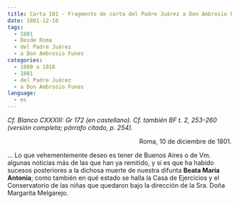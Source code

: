 ```yaml
---
title: Carta 101 - Fragmento de carta del Padre Juárez a Don Ambrosio Funes (Roma, 10 de diciembre de 1801).
date: 1801-12-10
tags:
  - 1801
  - Desde Roma
  - del Padre Juárez
  - a Don Ambrosio Funes
categories:
  - 1800 a 1816
  - 1801
  - del Padre Juárez
  - a Don Ambrosio Funes
language:
  - es
---
```

_Cf. Blanco CXXXIII: Gr 172 (en castellano).
Cf. también BF t. 2, 253-260 (versión completa; párrafo citado, p. 254)._

<div align="right">
Roma, 10 de diciembre de 1801.
</div>

... Lo que vehementemente deseo es tener de Buenos Aires o de Vm. algunas noticias más de las que han ya remitido, y si es que ha habido sucesos posteriores a la dichosa muerte de nuestra difunta __Beata María Antonia__; como también en qué estado se halla la Casa de Ejercicios y el Conservatorio de las niñas que quedaron bajo la dirección de la Sra. Doña Margarita Melgarejo.
